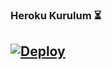### Heroku Kurulum ⏳
[![Deploy](https://www.herokucdn.com/deploy/button.svg)](https://heroku.com/deploy?template=https://github.com/Qasan21/promusic)
-
